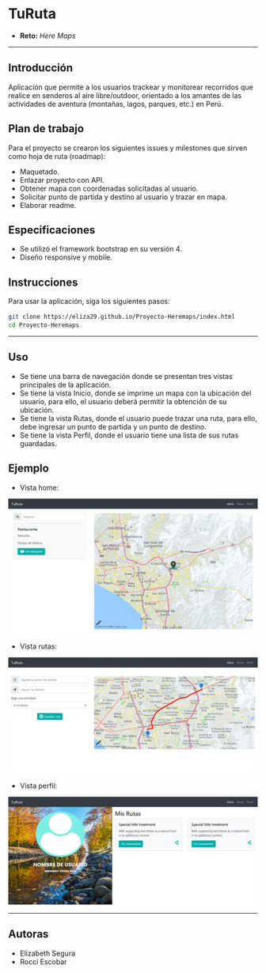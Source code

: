 # TuRuta

* **Reto:** _Here Maps_

***

## Introducción

Aplicación que permite a los usuarios trackear y monitorear recorridos que realice en senderos al aire libre/outdoor, orientado a los amantes de las actividades de aventura (montañas, lagos, parques, etc.) en Perú.

## Plan de trabajo

Para el proyecto se crearon los siguientes issues y milestones que sirven como hoja de ruta (roadmap):

* Maquetado.
* Enlazar proyecto con API.
* Obtener mapa con coordenadas solicitadas al usuario.
* Solicitar punto de partida y destino al usuario y trazar en mapa.
* Elaborar readme.

## Especificaciones

* Se utilizó el framework bootstrap en su versión 4.
* Diseño responsive y mobile.

## Instrucciones 
Para usar la aplicación, siga los siguientes pasos:

```bash
git clone https://eliza29.github.io/Proyecto-Heremaps/index.html
cd Proyecto-Heremaps
```

***

## Uso
* Se tiene una barra de navegación donde se presentan tres vistas principales de la aplicación.
* Se tiene la vista Inicio, donde se imprime un mapa con la ubicación del usuario, para ello, el usuario deberá permitir la obtención de su ubicación.
* Se tiene la vista Rutas, donde el usuario puede trazar una ruta, para ello, debe ingresar un punto de partida y un punto de destino.
* Se tiene la vista Perfil, donde el usuario tiene una lista de sus rutas guardadas.

## Ejemplo

* Vista home:

![Con titulo](assets/docs/vista-home.png "titulo")

* Vista rutas:

![Con titulo](assets/docs/vista-rutas.png "titulo")

* Vista perfil:

![Con titulo](assets/docs/vista-perfil.png "titulo")

***

## Autoras

* Elizabeth Segura
* Rocci Escobar 